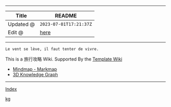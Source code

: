 -----

| Title     | README                                         |
| --------- | ---------------------------------------------- |
| Updated @ | `2023-07-01T17:21:37Z`                         |
| Edit @    | [here](https://github.com/junxnone/t/issues/1) |

-----

`Le vent se lève,
‌‍‍‌‍​‌‌‍​‍‌‌‌‌​‌‌‍‍‍​‌‍‍‍‍​‌‍‍‍‍​‌‍‍‌‍​‌‌‍​‍‍‌‌‌​‌‌‍‍‍​‌‌‌‍‍​‌‍‍‍‍​‌‍‍‌‍​‌‌‍​‌‌‌‌‍​‌‌‍‌​‍‌‌‌‌​‍‍‍‍‍​‍‍‍​‍‌​‌​‌‌‌​‌‌‌‌​‌‌‍il
faut tenter de vivre.`

This is a 旅行攻略 Wiki. Supported By the [Template
Wiki](https://junxnone.github.io/twiki/#/)

  - [Mindmap -
    Markmap](https://junxnone.github.io/t/markmap.html?md=https://junxnone.github.io/t/_sidebar.md)
  - [3D Knowledge
    Graph](https://junxnone.github.io/jstools/3dkg/?json=https://junxnone.github.io/t/kg.json)

-----

[Index](_sidebar.md ":include")

[kg](https://junxnone.github.io/jstools/3dkg/?json=https://junxnone.github.io/t/kg.json ":include :type=iframe width=100% height=800px")
